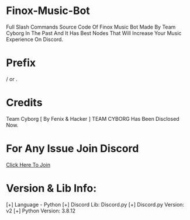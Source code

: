 # Finox-Music-Bot
Full Slash Commands Source Code Of Finox Music Bot Made By Team Cyborg In The Past And It Has Best Nodes That Will Increase Your Music Experience On Discord.

# Prefix
/ or .

# Credits
Team Cyborg [ By Fenix & Hacker ]
TEAM CYBORG Has Been Disclosed Now.

# For Any Issue Join Discord
[Click Here To Join](https://discord.gg/dogla)

# Version & Lib Info:
[+] Language - Python
[+] Discord Lib: Discord.py
[+] Discord.py Version: v2
[+] Python Version: 3.8.12
